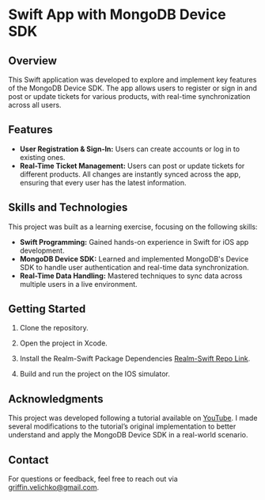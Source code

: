 # Swift App with MongoDB Device SDK

## Overview

This Swift application was developed to explore and implement key features of the MongoDB Device SDK. The app allows users to register or sign in and post or update tickets for various products, with real-time synchronization across all users.

## Features

- **User Registration & Sign-In:** Users can create accounts or log in to existing ones.
- **Real-Time Ticket Management:** Users can post or update tickets for different products. All changes are instantly synced across the app, ensuring that every user has the latest information.

## Skills and Technologies

This project was built as a learning exercise, focusing on the following skills:

- **Swift Programming:** Gained hands-on experience in Swift for iOS app development.
- **MongoDB Device SDK:** Learned and implemented MongoDB's Device SDK to handle user authentication and real-time data synchronization.
- **Real-Time Data Handling:** Mastered techniques to sync data across multiple users in a live environment.

## Getting Started

1. Clone the repository.

2. Open the project in Xcode.

3. Install the Realm-Swift Package Dependencies [Realm-Swift Repo Link](https://github.com/realm/realm-swift).

4. Build and run the project on the IOS simulator.

## Acknowledgments

This project was developed following a tutorial available on [YouTube](https://www.youtube.com/watch?v=5wYZZNwT0sE&t=5877s). I made several modifications to the tutorial’s original implementation to better understand and apply the MongoDB Device SDK in a real-world scenario.

## Contact

For questions or feedback, feel free to reach out via [griffin.velichko@gmail.com](mailto:griffin.velichko@gmail.com).

